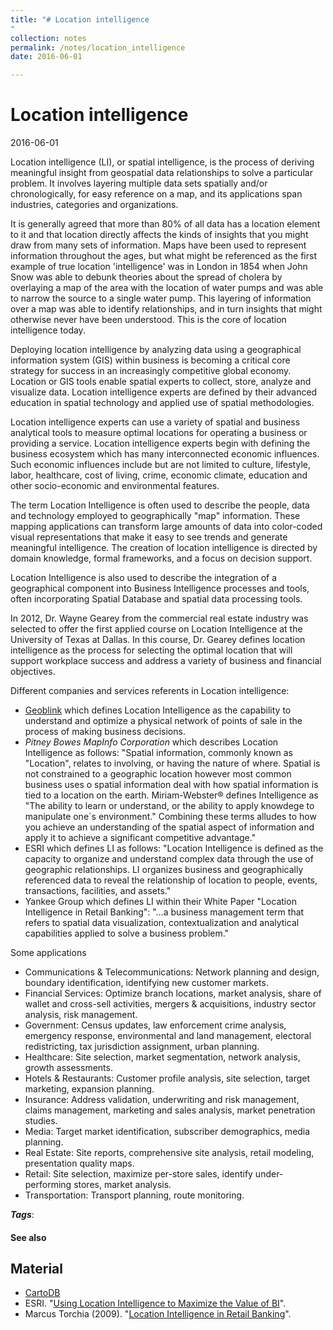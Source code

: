 ```yaml
---
title: "# Location intelligence
"
collection: notes
permalink: /notes/location_intelligence
date: 2016-06-01

---
```


# Location intelligence

2016-06-01

Location intelligence (LI), or spatial intelligence, is the process of deriving meaningful insight from geospatial data relationships to solve a particular problem. It involves layering multiple data sets spatially and/or chronologically, for easy reference on a map, and its applications span industries, categories and organizations.

It is generally agreed that more than 80% of all data has a location element to it and that location directly affects the kinds of insights that you might draw from many sets of information. Maps have been used to represent information throughout the ages, but what might be referenced as the first example of true location 'intelligence' was in London in 1854 when John Snow was able to debunk theories about the spread of cholera by overlaying a map of the area with the location of water pumps and was able to narrow the source to a single water pump. This layering of information over a map was able to identify relationships, and in turn insights that might otherwise never have been understood. This is the core of location intelligence today.

Deploying location intelligence by analyzing data using a geographical information system (GIS) within business is becoming a critical core strategy for success in an increasingly competitive global economy. Location or GIS tools enable spatial experts to collect, store, analyze and visualize data. Location intelligence experts are defined by their advanced education in spatial technology and applied use of spatial methodologies.

Location intelligence experts can use a variety of spatial and business analytical tools to measure optimal locations for operating a business or providing a service. Location intelligence experts begin with defining the business ecosystem which has many interconnected economic influences. Such economic influences include but are not limited to culture, lifestyle, labor, healthcare, cost of living, crime, economic climate, education and other socio-economic and environmental features.

The term Location Intelligence is often used to describe the people, data and technology employed to geographically "map" information. These mapping applications can transform large amounts of data into color-coded visual representations that make it easy to see trends and generate meaningful intelligence. The creation of location intelligence is directed by domain knowledge, formal frameworks, and a focus on decision support.


Location Intelligence is also used to describe the integration of a geographical component into Business Intelligence processes and tools, often incorporating Spatial Database and spatial data processing tools.

In 2012, Dr. Wayne Gearey from the commercial real estate industry was selected to offer the first applied course on Location Intelligence at the University of Texas at Dallas. In this course, Dr. Gearey defines location intelligence as the process for selecting the optimal location that will support workplace success and address a variety of business and financial objectives.

Different companies and services referents in Location intelligence:
* [Geoblink](http://www.geoblink.com/#) which defines Location Intelligence as the capability to understand and optimize a physical network of points of sale in the process of making business decisions.
* *Pitney Bowes MapInfo Corporation* which describes Location Intelligence as follows: "Spatial information, commonly known as "Location", relates to involving, or having the nature of where. Spatial is not constrained to a geographic location however most common business uses o spatial information deal with how spatial information is tied to a location on the earth. Miriam-Webster® defines Intelligence as "The ability to learn or understand, or the ability to apply knowdege to manipulate one`s environment." Combining these terms alludes to how you achieve an understanding of the spatial aspect of information and apply it to achieve a significant competitive advantage."
* ESRI which defines LI as follows: "Location Intelligence is defined as the capacity to organize and understand complex data through the use of geographic relationships. LI organizes business and geographically referenced data to reveal the relationship of location to people, events, transactions, facilities, and assets."
* Yankee Group which defines LI within their White Paper "Location Intelligence in Retail Banking": "...a business management term that refers to spatial data visualization, contextualization and analytical capabilities applied to solve a business problem." 

Some applications
* Communications & Telecommunications: Network planning and design, boundary identification, identifying new customer markets.
* Financial Services: Optimize branch locations, market analysis, share of wallet and cross-sell activities, mergers & acquisitions, industry sector analysis, risk management.
* Government: Census updates, law enforcement crime analysis, emergency response, environmental and land management, electoral redistricting, tax jurisdiction assignment, urban planning.
* Healthcare: Site selection, market segmentation, network analysis, growth assessments.
* Hotels & Restaurants: Customer profile analysis, site selection, target marketing, expansion planning.
* Insurance: Address validation, underwriting and risk management, claims management, marketing and sales analysis, market penetration studies.
* Media: Target market identification, subscriber demographics, media planning.
* Real Estate: Site reports, comprehensive site analysis, retail modeling, presentation quality maps.
* Retail: Site selection, maximize per-store sales, identify under-performing stores, market analysis.
* Transportation: Transport planning, route monitoring.

***Tags***: 

#### See also


## Material
* [CartoDB](https://cartodb.com/)
* ESRI. "[Using Location Intelligence to Maximize the Value of BI](https://www.esri.com/~/media/files/pdfs/library/whitepapers/pdfs/using-location-intelligence.pdf)".
* Marcus Torchia (2009). "[Location Intelligence in Retail Banking](https://www.esri.com/~/media/files/pdfs/library/whitepapers/pdfs/using-location-intelligence.pdf)".




